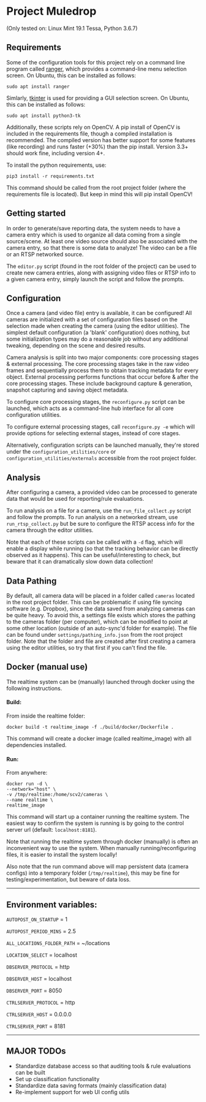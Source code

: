 # Project Muledrop

(Only tested on: Linux Mint 19.1 Tessa, Python 3.6.7)

## Requirements

Some of the configuration tools for this project rely on a command line program called [ranger](https://github.com/ranger/ranger), which provides a command-line menu selection screen. On Ubuntu, this can be installed as follows:

`sudo apt install ranger`

Simlarly, [tkinter](https://wiki.python.org/moin/TkInter) is used for providing a GUI selection screen. On Ubuntu, this can be installed as follows:

`sudo apt install python3-tk`

Additionally, these scripts rely on OpenCV. A pip install of OpenCV is included in the requirements file, though a compiled installation is recommended. The compiled version has better support for some features (like recording) and runs faster (+30%) than the pip install. Version 3.3+ should work fine, including version 4+.

To install the python requirements, use:

`pip3 install -r requirements.txt`

This command should be called from the root project folder (where the requirements file is located). But keep in mind this will pip install OpenCV!

## Getting started

In order to generate/save reporting data, the system needs to have a camera entry which is used to organize all data coming from a single source/scene. At least one video source should also be associated with the camera entry, so that there is some data to analyze! The video can be a file or an RTSP networked source.

The `editor.py` script (found in the root folder of the project) can be used to create new camera entries, along with assigning video files or RTSP info to a given camera entry, simply launch the script and follow the prompts.

## Configuration

Once a camera (and video file) entry is available, it can be configured! All cameras are initialized with a set of configuration files based on the selection made when creating the camera (using the editor utilities). The simplest default configuration (a 'blank' configuration) does nothing, but some initialization types may do a reasonable job without any additional tweaking, depending on the scene and desired results.

Camera analysis is split into two major components: core processing stages & external processing. The core processing stages take in the raw video frames and sequentially process them to obtain tracking metadata for every object. External processing performs functions that occur before & after the core processing stages. These include background capture & generation, snapshot capturing and saving object metadata.

To configure core processing stages, the `reconfigure.py` script can be launched, which acts as a command-line hub interface for all core configuration utilities.

To configure external processing stages, call `reconfigure.py -e` which will provide options for selecting external stages, instead of core stages.

Alternatively, configuration scripts can be launched manually, they're stored under the `configuration_utilities/core` or `configuration_utilities/externals` accessible from the root project folder.

## Analysis

After configuring a camera, a provided video can be processed to generate data that would be used for reporting/rule evaluations.

To run analysis on a file for a camera, use the `run_file_collect.py` script and follow the prompts. To run analysis on a networked stream, use `run_rtsp_collect.py` but be sure to configure the RTSP access info for the camera through the editor utilities.

Note that each of these scripts can be called with a `-d` flag, which will enable a display while running (so that the tracking behavior can be directly observed as it happens). This can be useful/interesting to check, but beware that it can dramatically slow down data collection!

## Data Pathing

By default, all camera data will be placed in a folder called `cameras` located in the root project folder. This can be problematic if using file syncing software (e.g. Dropbox), since the data saved from analyzing cameras can be quite heavy. To avoid this, a settings file exists which stores the pathing to the cameras folder (per computer), which can be modified to point at some other location (outside of an auto-sync'd folder for example). The file can be found under `settings/pathing_info.json` from the root project folder. Note that the folder and file are created after first creating a camera using the editor utilities, so try that first if you can't find the file.

## Docker (manual use)

The realtime system can be (manually) launched through docker using the following instructions.

#### Build:

From inside the realtime folder:

`docker build -t realtime_image -f ./build/docker/Dockerfile .`

This command will create a docker image (called realtime_image) with all dependencies installed.

#### Run:

From anywhere:

```
docker run -d \
--network="host" \
-v /tmp/realtime:/home/scv2/cameras \
--name realtime \
realtime_image
```

This command will start up a container running the realtime system. The easiest way to confirm the system is running is by going to the control server url (default: `localhost:8181`).

Note that running the realtime system through docker (manually) is often an inconvenient way to use the system. When manually running/reconfiguring files, it is easier to install the system locally!

Also note that the run command above will map persistent data (camera configs) into a temporary folder (`/tmp/realtime`), this may be fine for testing/experimentation, but beware of data loss.

---

## Environment variables:

`AUTOPOST_ON_STARTUP` = 1

`AUTOPOST_PERIOD_MINS` = 2.5

`ALL_LOCATIONS_FOLDER_PATH` = ~/locations

`LOCATION_SELECT` = localhost

`DBSERVER_PROTOCOL` = http

`DBSERVER_HOST` = localhost

`DBSERVER_PORT` = 8050

`CTRLSERVER_PROTOCOL` = http

`CTRLSERVER_HOST` = 0.0.0.0

`CTRLSERVER_PORT` = 8181

---

## MAJOR TODOs

- Standardize database access so that auditing tools & rule evaluations can be built
- Set up classification functionality
- Standardize data saving formats (mainly classification data)
- Re-implement support for web UI config utils
